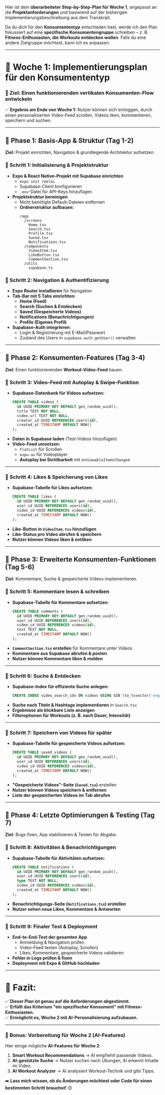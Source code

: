Hier ist dein **überarbeiteter Step-by-Step-Plan für Woche 1**, angepasst an die **Projektanforderungen** und basierend auf der bisherigen Implementierungsbeschreibung aus dem Transkript.

Da du dich für den **Konsumententyp** entschieden hast, werde ich den Plan fokussiert auf eine **spezifische Konsumentengruppe** schreiben – z. B. **Fitness-Enthusiasten, die Workouts entdecken wollen**. Falls du eine andere Zielgruppe möchtest, kann ich es anpassen.

---

# **📅 Woche 1: Implementierungsplan für den Konsumententyp**
### **🚀 Ziel: Einen funktionierenden vertikalen Konsumenten-Flow entwickeln**
✅ **Ergebnis am Ende von Woche 1:** Nutzer können sich einloggen, durch einen personalisierten Video-Feed scrollen, Videos liken, kommentieren, speichern und suchen.

---

## **📌 Phase 1: Basis-App & Struktur (Tag 1-2)**  
**Ziel:** Projekt einrichten, Navigation & grundlegende Architektur aufsetzen.

### **🔹 Schritt 1: Initialisierung & Projektstruktur**
- **Expo & React Native-Projekt mit Supabase einrichten**
  - `expo init reelai`
  - Supabase-Client konfigurieren
  - `.env`-Datei für API-Keys hinzufügen
- **Projektstruktur bereinigen**
  - Nicht benötigte Default-Dateien entfernen
  - **Ordnerstruktur aufbauen:**
    ```
    /app
      /screens
        Home.tsx
        Search.tsx
        Profile.tsx
        Saved.tsx
        Notifications.tsx
      /components
        VideoItem.tsx
        LikeButton.tsx
        CommentSection.tsx
      /utils
        supabase.ts
    ```

### **🔹 Schritt 2: Navigation & Authentifizierung**
- **Expo Router installieren** für Navigation  
- **Tab-Bar mit 5 Tabs einrichten:**
  - **Home (Feed)**
  - **Search (Suchen & Entdecken)**
  - **Saved (Gespeicherte Videos)**
  - **Notifications (Benachrichtigungen)**
  - **Profile (Eigenes Profil)**  
- **Supabase-Auth integrieren:**  
  - Login & Registrierung mit E-Mail/Passwort  
  - Zustand des Users in `supabase.auth.getUser()` verwalten  

---

## **📌 Phase 2: Konsumenten-Features (Tag 3-4)**  
**Ziel:** Einen funktionierenden **Workout-Video-Feed** bauen.

### **🔹 Schritt 3: Video-Feed mit Autoplay & Swipe-Funktion**
- **Supabase-Datenbank für Videos aufsetzen:**
  ```sql
  CREATE TABLE videos (
    id UUID PRIMARY KEY DEFAULT gen_random_uuid(),
    title TEXT NOT NULL,
    video_url TEXT NOT NULL,
    creator_id UUID REFERENCES users(id),
    created_at TIMESTAMP DEFAULT NOW()
  );
  ```
- **Daten in Supabase laden** (Test-Videos hinzufügen)
- **Video-Feed umsetzen:**  
  - `FlatList` für Scrollen  
  - `expo-av` für Videoplayer  
  - **Autoplay bei Sichtbarkeit** mit `onViewableItemsChanged`  

---

### **🔹 Schritt 4: Likes & Speicherung von Likes**
- **Supabase-Tabelle für Likes aufsetzen:**
  ```sql
  CREATE TABLE likes (
    id UUID PRIMARY KEY DEFAULT gen_random_uuid(),
    user_id UUID REFERENCES users(id),
    video_id UUID REFERENCES videos(id),
    created_at TIMESTAMP DEFAULT NOW()
  );
  ```
- **Like-Button in `VideoItem.tsx` hinzufügen**
- **Like-Status pro Video abrufen & speichern**
- **Nutzer können Videos liken & entliken**

---

## **📌 Phase 3: Erweiterte Konsumenten-Funktionen (Tag 5-6)**
**Ziel:** Kommentare, Suche & gespeicherte Videos implementieren.

### **🔹 Schritt 5: Kommentare lesen & schreiben**
- **Supabase-Tabelle für Kommentare aufsetzen:**
  ```sql
  CREATE TABLE comments (
    id UUID PRIMARY KEY DEFAULT gen_random_uuid(),
    user_id UUID REFERENCES users(id),
    video_id UUID REFERENCES videos(id),
    text TEXT NOT NULL,
    created_at TIMESTAMP DEFAULT NOW()
  );
  ```
- **`CommentSection.tsx` erstellen** für Kommentare unter Videos  
- **Kommentare aus Supabase abrufen & posten**  
- **Nutzer können Kommentare liken & melden**  

---

### **🔹 Schritt 6: Suche & Entdecken**
- **Supabase-Index für effiziente Suche anlegen:**
  ```sql
  CREATE INDEX video_search_idx ON videos USING GIN (to_tsvector('english', title));
  ```
- **Suche nach Titeln & Hashtags implementieren** in `Search.tsx`
- **Ergebnisse als klickbare Liste anzeigen**
- **Filteroptionen für Workouts (z. B. nach Dauer, Intensität)**

---

### **🔹 Schritt 7: Speichern von Videos für später**
- **Supabase-Tabelle für gespeicherte Videos aufsetzen:**
  ```sql
  CREATE TABLE saved_videos (
    id UUID PRIMARY KEY DEFAULT gen_random_uuid(),
    user_id UUID REFERENCES users(id),
    video_id UUID REFERENCES videos(id),
    created_at TIMESTAMP DEFAULT NOW()
  );
  ```
- **"Gespeicherte Videos"-Seite (`Saved.tsx`)** erstellen  
- **Nutzer können Videos speichern & entfernen**  
- **Liste der gespeicherten Videos im Tab abrufen**  

---

## **📌 Phase 4: Letzte Optimierungen & Testing (Tag 7)**
**Ziel:** Bugs fixen, App stabilisieren & Testen für Abgabe.

### **🔹 Schritt 8: Aktivitäten & Benachrichtigungen**
- **Supabase-Tabelle für Aktivitäten aufsetzen:**
  ```sql
  CREATE TABLE notifications (
    id UUID PRIMARY KEY DEFAULT gen_random_uuid(),
    user_id UUID REFERENCES users(id),
    type TEXT NOT NULL,
    video_id UUID REFERENCES videos(id),
    created_at TIMESTAMP DEFAULT NOW()
  );
  ```
- **Benachrichtigungs-Seite (`Notifications.tsx`) erstellen**
- **Nutzer sehen neue Likes, Kommentare & Antworten**

---

### **🔹 Schritt 9: Finaler Test & Deployment**
- **End-to-End-Test der gesamten App**
  - Anmeldung & Navigation prüfen
  - Video-Feed testen (Autoplay, Scrollen)
  - Likes, Kommentare, gespeicherte Videos validieren
- **Fehler in Logs prüfen & fixen**
- **Deployment mit Expo & GitHub hochladen**

---

# **🎯 Fazit:**
✅ **Dieser Plan ist genau auf die Anforderungen abgestimmt.**  
✅ **Erfüllt das Kriterium "ein spezifischer Konsument" mit Fitness-Enthusiasten.**  
✅ **Ermöglicht es, Woche 2 mit AI-Personalisierung aufzubauen.**  

---

### **🚀 Bonus: Vorbereitung für Woche 2 (AI-Features)**
Hier einige mögliche **AI-Features für Woche 2**:  
1. **Smart Workout Recommendations** → AI empfiehlt passende Videos.  
2. **AI-gestützte Suche** → Nutzer suchen nach Übungen, AI erkennt Inhalte im Video.  
3. **AI Workout Analyzer** → AI analysiert Workout-Technik und gibt Tipps.  

➡️ **Lass mich wissen, ob du Änderungen möchtest oder Code für einen bestimmten Schritt brauchst!** 😊